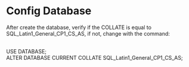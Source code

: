 # Config Database

After create the database, verify if the COLLATE is equal to SQL_Latin1_General_CP1_CS_AS, if not, change with the command: <br /><br />

USE DATABASE; <br />
ALTER DATABASE CURRENT COLLATE SQL_Latin1_General_CP1_CS_AS;